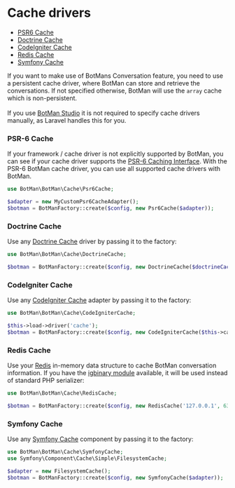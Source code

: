 # Cache drivers

- [PSR6 Cache](#psr6)
- [Doctrine Cache](#doctrine)
- [CodeIgniter Cache](#codeigniter)
- [Redis Cache](#redis)
- [Symfony Cache](#symfony)

If you want to make use of BotMans Conversation feature, you need to use a persistent cache driver, where BotMan can store and retrieve the conversations.
If not specified otherwise, BotMan will use the ``array`` cache which is non-persistent.
<br><br>
If you use [BotMan Studio](/__version__/botman-studio) it is not required to specify cache drivers manually, as Laravel handles this for you.


<a id="psr6"></a>
### PSR-6 Cache
If your framework / cache driver is not explicitly supported by BotMan, you can see if your cache driver supports the [PSR-6 Caching Interface](http://www.php-fig.org/psr/psr-6/). With the PSR-6 BotMan cache driver, you can use all supported cache drivers with BotMan.

```php
use BotMan\BotMan\Cache\Psr6Cache;

$adapter = new MyCustomPsr6CacheAdapter();
$botman = BotManFactory::create($config, new Psr6Cache($adapter));
```

<a id="doctrine"></a>
### Doctrine Cache
Use any [Doctrine Cache](http://docs.doctrine-project.org/projects/doctrine-orm/en/latest/reference/caching.html) driver by passing it to the factory:

```php
use BotMan\BotMan\Cache\DoctrineCache;

$botman = BotManFactory::create($config, new DoctrineCache($doctrineCacheDriver));
```

<a id="codeigniter"></a>
### CodeIgniter Cache
Use any [CodeIgniter Cache](https://www.codeigniter.com/userguide3/libraries/caching.html) adapter by passing it to the factory:

```php
use BotMan\BotMan\Cache\CodeIgniterCache;

$this->load->driver('cache');
$botman = BotManFactory::create($config, new CodeIgniterCache($this->cache->file));
```

<a id="redis"></a>
### Redis Cache
Use your [Redis](https://redis.io) in-memory data structure to cache BotMan conversation information. If you have the [igbinary module](https://github.com/igbinary/igbinary) available, it will be used instead of standard PHP serializer:

```php
use BotMan\BotMan\Cache\RedisCache;

$botman = BotManFactory::create($config, new RedisCache('127.0.0.1', 6379));
```

<a id="symfony"></a>
### Symfony Cache
Use any [Symfony Cache](http://symfony.com/doc/current/components/cache.html) component by passing it to the factory:

```php
use BotMan\BotMan\Cache\SymfonyCache;
use Symfony\Component\Cache\Simple\FilesystemCache;

$adapter = new FilesystemCache();
$botman = BotManFactory::create($config, new SymfonyCache($adapter));
```
